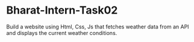 # Bharat-Intern-Task02
Build a website using Html, Css, Js that fetches weather data from an API and displays the current weather conditions.
